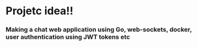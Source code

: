 # Projetc idea!!

### Making a chat web application using Go, web-sockets, docker, user authentication using JWT tokens etc
